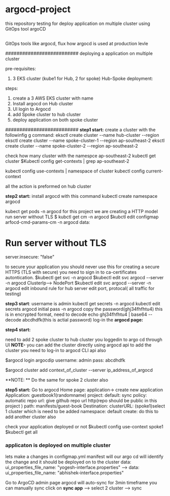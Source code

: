 # argocd-project
this repository testing for deploy application on multiple cluster using GitOps tool argoCD 
##
GitOps tools like argocd, flux 
how argocd is used at production levle 



##########################
deploying a application on multiple cluster

pre-requisites:
1. 3 EKS cluster (kube1 for Hub, 2 for spoke)
  Hub-Spoke deployment:

steps:
1. create a 3 AWS EKS cluster with name
2. Install argocd on Hub cluster
3. UI login to Argocd
4. add Spoke cluster to hub cluster
5. deploy application on both spoke cluster 

##########################
**step1 start:**
create a cluster with the followinfig g command:
eksctl create cluster --name hub-cluster --region  
eksctl create cluster --name spoke-cluster-1 --region ap-southeast-2
eksctl create cluster --name spoke-cluster-2 --region ap-southeast-2

check how many cluster with the namespce ap-southeast-2
kubectl get cluster 
$Kubectl config get-contexts | grep ap-southeast-2

kubectl config use-contexts | namespace of cluster
kubectl config current-context

all the action is preformed on hub cluster

**step2 start:**
install argocd with this command 
kubectl create namespace argocd

kubect get pods -n argocd 
for this project we are creating a  HTTP model 
run server without TLS
$ kubctl get cm -n argocd
$kubctl edit configmap arfocd-cmd-params-cm -n argocd 
data:  
  # Run server without TLS
  server.insecure: "false"   
  
to secure your application you should never use this 
for creating a secure HTTPS (TLS with secure)
you need to sign in to ca-certificates autontication.
$kubectl get svc -n argocd 
$kubectl edit svc argocd --server -n argocd
ClusterIp--> NodePort
$kubectl edit svc argocd --server -n argocd
edit inbound rule for hub server
edit port, protocal( all traffic for testing)

**step3 start**:
username is admin
kubectl get secrets -n argocd 
kubectl edit secrets argocd initial pass -n argocd
copy the password(ghj34fhfhtu4)
this is in encrypted format, need to decode 
echo ghj34fhfhtu4 | base64 --decode
abcdhdfk(this is actial password)
log-in the **argocd page:**


**step4 start:**

need to add 2 spoke cluster to hub cluster
you loggedin to argo cd through UI
**NOTE-** you can add the cluster directly using argocd api
to add the cluster you need to log-in to argocd CLI api also 

$argocd login argocdip
username: admin
pass: abcdhdfk

$argocd cluster add context_of_cluster --server ip_address_of_argocd

**NOTE: ** Do the same for spoke 2 cluster also

**step5 start:**
Go to argocd Home page:
application-> create new application 
  Application: guestbook1(randomname)
  project: default:
  sync policy: automatic
  repo url: give github repo url http(repo should be public in this project )
  path: manifests/guest-book
  Destination:
  clusterURL: (spoke1)select 1 cluster which is need to be added 
  namespace: default
  create:
do this to add another cluster also 

check your application deployed or not 
$kubectl config use-context spoke1
$kubectl get all

### applicaton is deployed on multiple cluster ###

lets make a changes in configmap.yml manifest 
will our argo cd will identify the change and it should be deployed on to the cluster
data:
  ui_properties_file_name: "yogesh-interface.properties"
-->
data:
  ui_properties_file_name: "abhishek-interface.properties"


Go to ArgoCD admin page 
argocd will auto-sync for 3min timeframe
you can manually sync click on **sync app** --> select 2 cluster --> sync 







